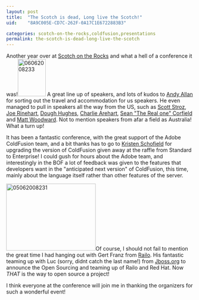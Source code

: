 ```yaml
---
layout: post
title:  "The Scotch is dead, Long live the Scotch!"
uid:	"8A9C005E-CD7C-262F-0A17C1E6722883B3"

categories: scotch-on-the-rocks,coldfusion,presentations
permalink: the-scotch-is-dead-long-live-the-scotch
---
```

Another year over at <a href="http://www.scotch-on-the-rocks.co.uk/" title="Scotch on the Rocks 2008 - The European ColdFusion Conference">Scotch on the Rocks</a> and what a hell of a conference it was!<a href="http://www.flickr.com/photos/markdrew/2558846279/" title="06062008233 by cybersonic, on Flickr"><img src="http://farm4.static.flickr.com/3084/2558846279_daba785059_t.jpg" width="75" height="100" alt="06062008233" /></a> A great line up of speakers, and lots of kudos to <a href="http://www.creative-restraint.co.uk/blog/index.cfm" title="Creative Restraint">Andy Allan</a> for sorting out the travel and accommodation for us speakers. He even managed to pull in speakers all the way from the US, such as <a href="http://www.boyzoid.com/blog/" title="Boyzoid's Blog">Scott Stroz</a>, 	<a href="http://www.firemoss.com/">Joe Rinehart</a>, <a href="http://www.alagad.com/" title="Alagad: Enterprise ColdFusion Consulting and Flex Consulting, Training and Products">Dough Hughes</a>, <a href="http://carehart.org/" title="Charlie Arehart ColdFusion Consulting Training Troubleshooting Tuning Configuration Support">Charlie Arehart</a>, <a href="http://corfield.org/blog/index.cfm?" title="An Architect's View - ColdFusion, Software Design, Frameworks and more...">Sean "The Real one" Corfield</a> and <a href="http://www.mattwoodward.com/blog/" title="Home | Matt Woodward's Blog">Matt Woodward</a>. Not to mention speakers from afar a field as Australia! What a turn up! 

It has been a fantastic conference, with the great support of the Adobe ColdFusion team, and a bit thanks has to go to <a href="http://www.webbschofield.com" title="Kristen Schofield's Blog">Kristen Schofield</a> for upgrading the version of ColdFusion given away at the raffle from Standard to Enterprise! I could gush for hours about the Adobe team, and interestingly in the BOF a lot of feedback was given to the features that developers want in the "anticipated next version" of ColdFusion, this time, mainly about the language itself rather than other features of the server.

<a href="http://www.flickr.com/photos/markdrew/2558845537/" title="05062008231 by cybersonic, on Flickr"><img src="http://farm4.static.flickr.com/3163/2558845537_80f72e085f_m.jpg" width="240" height="180" alt="05062008231" /></a>Of course, I should not fail to mention the great time I had hanging out with Gert Franz from <a href="http://www.railo-technologies.com/en/index.cfm" title="Railo 2.0: English">Railo</a>. His fantastic teaming up with Luc (sorry, didnt catch the last name!) from <a href="http://www.jboss.org/" title="jboss.org: community driven">Jboss.org</a> to announce the Open Sourcing and teaming up of Railo and Red Hat. Now *THAT* is the way to open source a project!

I think everyone at the conference will join me in thanking the organizers for such a wonderful event!